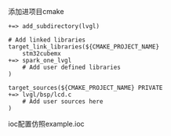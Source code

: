 添加进项目cmake 

```
+=> add_subdirectory(lvgl)
```

```
# Add linked libraries
target_link_libraries(${CMAKE_PROJECT_NAME}
    stm32cubemx
+=> spark_one_lvgl
    # Add user defined libraries
)
```

```
target_sources(${CMAKE_PROJECT_NAME} PRIVATE
+=> lvgl/bsp/lcd.c
    # Add user sources here
)
```

ioc配置仿照example.ioc
